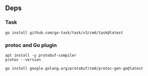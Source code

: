 ## Deps

### Task

```
go install github.com/go-task/task/v3/cmd/task@latest
```

### protoc and Go plugin

```
apt install -y protobuf-compiler
protoc --version
```

```bash
go install google.golang.org/protobuf/cmd/protoc-gen-go@latest
```
